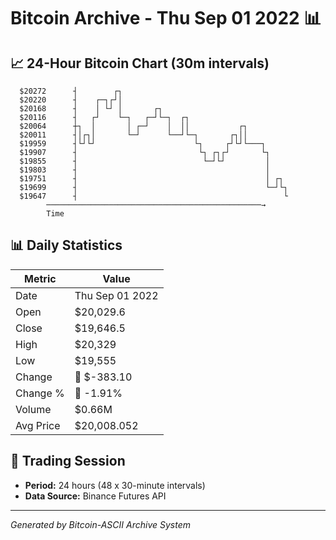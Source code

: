 # Bitcoin Archive - Thu Sep 01 2022 📊

## 📈 24-Hour Bitcoin Chart (30m intervals)

```
  $20272      ┤        ┌┐                                      
  $20220      ┤    ┌─┐┌┘│                                      
  $20168      ┤    │ └┘ │       ┌┐                             
  $20116      ┤   ┌┘    └─┐   ┌─┘└─┐  ┌┐                       
  $20064      ┼┐  │       │ ┌─┘    │  ││           ┌┐          
  $20011      ┤│┌┐│       └─┘      └──┘└─┐       ┌┐││          
  $19959      ┤└┘└┘                      └┐     ┌┘└┘└───┐      
  $19907      ┤                           └┐ ┌┐┌┘       └┐     
  $19855      ┤                            └─┘└┘         │     
  $19803      ┤                                          │     
  $19751      ┤                                          │ ┌┐  
  $19699      ┤                                          └─┘└┐ 
  $19647      ┤                                              └ 
        ────────────────────────────────────────────────→
        Time
```

## 📊 Daily Statistics

| Metric | Value |
|--------|-------|
| Date | Thu Sep 01 2022 |
| Open | $20,029.6 |
| Close | $19,646.5 |
| High | $20,329 |
| Low | $19,555 |
| Change | 🔴 $-383.10 |
| Change % | 🔴 -1.91% |
| Volume | $0.66M |
| Avg Price | $20,008.052 |

## 📅 Trading Session

- **Period:** 24 hours (48 x 30-minute intervals)
- **Data Source:** Binance Futures API

---
*Generated by Bitcoin-ASCII Archive System*
